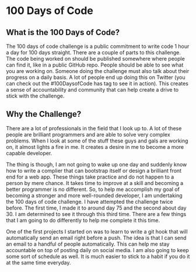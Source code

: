 # 100 Days of Code

## What is the 100 Days of Code?

The 100 days of code challenge is a public commitment to write code 1 hour a
day for 100 days straight.
There are a couple of parts to this challenge.
The code being worked on should be published somewhere where people can find it,
like in a public GitHub repo.
People should be able to see what you are working on.
Someone doing the challenge must also talk about their progress on a daily
basis.
A lot of people end up doing this on Twitter (you can check out the
#100DaysofCode has tag to see it in action).
This creates a sense of accountability and community that can help create a
drive to stick with the challenge.

## Why the Challenge?

There are a lot of professionals in the field that I look up to.
A lot of these people are brilliant programmers and are able to solve very
complex problems.
When I look at some of the stuff these guys and gals are working on, it almost
lights a fire in me.
It creates a desire in me to become a more capable developer.

The thing is though, I am not going to wake up one day and suddenly know how to
write a complier that can bootstrap itself or design a brilliant front end for a
web app.
These things take practice and do not happen to a person by mere chance.
It takes time to improve at a skill and becoming a better programmer is no
different.
So, to help me accomplish my goal of becoming a stronger and more well-rounded
developer, I am undertaking the 100 days of code challenge. 
I have attempted the challenge twice before.
The first time, I made it to around day 75 and the second about day 30.
I am determined to see it through this third time.
There are a few things that I am going to do differently to help me complete it
this time.

One of the first projects I started on was to learn to write a git hook that
will automatically send an email right before a push.
The idea is that I can send an email to a handful of people automatically.
This can help me stay accountable on top of posting daily on social media.
I am also going to keep some sort of schedule as well.
It is much easier to stick to a habit if you do it at the same time everyday.
